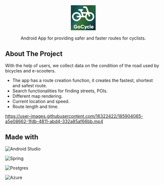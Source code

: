 <a name="readme-top"></a>

<!-- PROJECT LOGO -->
<br />
<div align="center">
  <a href="https://github.com/MachineShot/GoCycle">
    <img src="images/logo.png" alt="Logo" width="80">
  </a>

  <p align="center">
    Android App for providing safer and faster routes for cyclists.
  </p>
</div>

<!-- ABOUT THE PROJECT -->
## About The Project
<p>With the help of users, we collect data on the condition of the road used by bicycles and e-scooters.

*  The app has a route creation function, it creates the fastest, shortest and safest route.
*  Search functionalities for finding streets, POIs.
*  Different map rendering.
*  Current location and speed.
*  Route length and time.</p>

https://user-images.githubusercontent.com/16322422/185904065-a5e08662-1fdb-4811-abd4-332a85af66bb.mp4

## Made with
![Android Studio](https://img.shields.io/badge/Android%20Studio-3DDC84.svg?style=for-the-badge&logo=android-studio&logoColor=white)

![Spring](https://img.shields.io/badge/spring-%236DB33F.svg?style=for-the-badge&logo=spring&logoColor=white)

![Postgres](https://img.shields.io/badge/postgres-%23316192.svg?style=for-the-badge&logo=postgresql&logoColor=white)

![Azure](https://img.shields.io/badge/azure-%230072C6.svg?style=for-the-badge&logo=microsoftazure&logoColor=white)
